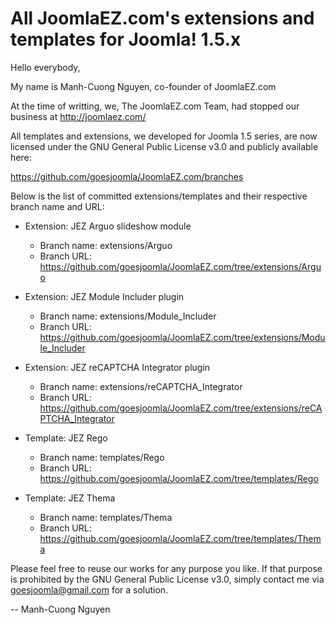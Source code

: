 All JoomlaEZ.com's extensions and templates for Joomla! 1.5.x
=============================================================

Hello everybody,

My name is Manh-Cuong Nguyen, co-founder of JoomlaEZ.com

At the time of writting, we, The JoomlaEZ.com Team, had stopped our business at http://joomlaez.com/

All templates and extensions, we developed for Joomla 1.5 series, are now licensed under the GNU General Public License v3.0 and publicly available here:

https://github.com/goesjoomla/JoomlaEZ.com/branches

Below is the list of committed extensions/templates and their respective branch name and URL:

* Extension: JEZ Arguo slideshow module
  - Branch name: extensions/Arguo
  - Branch URL: https://github.com/goesjoomla/JoomlaEZ.com/tree/extensions/Arguo

* Extension: JEZ Module Includer plugin
  - Branch name: extensions/Module_Includer
  - Branch URL: https://github.com/goesjoomla/JoomlaEZ.com/tree/extensions/Module_Includer

* Extension: JEZ reCAPTCHA Integrator plugin
  - Branch name: extensions/reCAPTCHA_Integrator
  - Branch URL: https://github.com/goesjoomla/JoomlaEZ.com/tree/extensions/reCAPTCHA_Integrator

* Template: JEZ Rego
  - Branch name: templates/Rego
  - Branch URL: https://github.com/goesjoomla/JoomlaEZ.com/tree/templates/Rego

* Template: JEZ Thema
  - Branch name: templates/Thema
  - Branch URL: https://github.com/goesjoomla/JoomlaEZ.com/tree/templates/Thema

Please feel free to reuse our works for any purpose you like. If that purpose is prohibited by the GNU General Public License v3.0, simply contact me via goesjoomla@gmail.com for a solution.

--
Manh-Cuong Nguyen